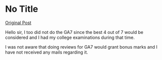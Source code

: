 # No Title

[Original Post](https://discourse.onlinedegree.iitm.ac.in/t/172246/30)

<p>Hello sir, I too did not do the GA7 since the best 4 out of 7 would be considered and I had my college examinations during that time.</p>
<p>I was not aware that doing reviews for GA7 would grant bonus marks and I have not received any mails regarding it.</p>